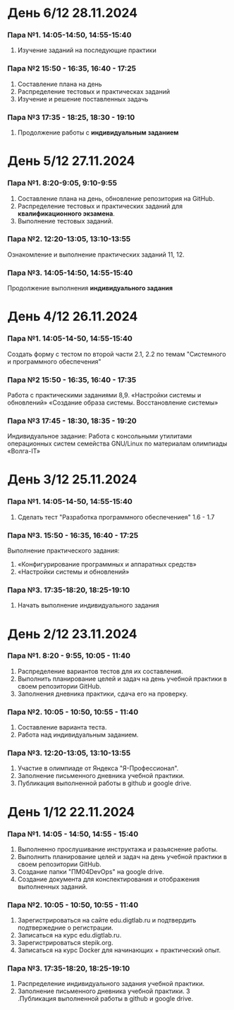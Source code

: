 # День 6/12 28.11.2024

### Пара №1. 14:05-14:50, 14:55-15:40
1. Изучение заданий на последующие практики 

### Пара №2 15:50 - 16:35, 16:40 - 17:25
1. Составление плана на день 
2. Распределение тестовых и практическах заданий
3. Изучение и решение поставленных задачь
### Пара №3 17:35 - 18:25, 18:30 - 19:10
1. Продолжение работы с **индивидуальным заданием**


# День 5/12 27.11.2024

### Пара №1. 8:20-9:05, 9:10-9:55
1. Составление плана на день, обновление репозитория на GitHub.
2. Распределение тестовых и практических заданий для **квалификационного экзамена**.
3. Выполнение тестовых заданий.

### Пара №2. 12:20-13:05, 13:10-13:55
Ознакомление и выполнение практических заданий 11, 12.

### Пара №3. 14:05-14:50, 14:55-15:40
Продолжение выполнения **индивидуального задания** 


# День 4/12 26.11.2024

### Пара №1. 14:05-14-50, 14:55-15:40
Создать форму с тестом по второй части 2.1, 2.2 по темам "Системного и программного обеспечения"

### Пара №2 15:50 - 16:35, 16:40 - 17:35
Работа с практическими заданиями 8,9.  «Настройки системы и обновлений»   «Создание образа системы. Восстановление системы»

### Пара №3 17:45 - 18:30, 18:35 - 19:20
Индивидуальное задание: Работа с консольными утилитами операционных систем семейства GNU/Linux по материалам олимпиады «Волга-IT»



# День 3/12 25.11.2024

### Пара №1. 14:05-14-50, 14:55-15:40
1. Сделать тест "Разработка программного обеспечениея" 1.6 - 1.7


### Пара №3. 15:50 - 16:35, 16:40 - 17:25
Выполнение практического задания:
1.  «Конфигурирование программных и аппаратных средств»
2. «Настройки системы и обновлений»


### Пара №3. 17:35-18:20, 18:25-19:10
1. Начать выполнение индивидуального задания

# День 2/12 23.11.2024

### Пара №1. 8:20 - 9:55, 10:05 - 11:40
1.  Распределение вариантов тестов для их составления.
2. Выполнить планирование целей и задач на день учебной практики в своем репозитории GitHub.
3. Заполнения дневника практики, сдача его на проверку.

### Пара №2. 10:05 - 10:50, 10:55 - 11:40
1. Составление варианта теста.
2. Работа над индивидуальным заданием.

### Пара №3. 12:20-13:05, 13:10-13:55

1. Участие в олимпиаде от Яндекса "Я-Профессионал".
2. Заполнение письменного дневника учебной практики.
3. Публикация выполненной работы в github и google drive.





# День 1/12 22.11.2024

### Пара №1. 14:05 - 14:50, 14:55 - 15:40
1. Выполненно прослушивание инструктажа и разьяснение работы.
2. Выполнить планирование целей и задач на день учебной практики в своем репозитории GitHub.
3. Создание папки "ПМ04DevOps" на google drive.
4. Создание документа для конспектирования и отображения выполненных заданий.

### Пара №2. 10:05 - 10:50, 10:55 - 11:40
1. Зарегистрироваться на сайте edu.digtlab.ru и подтвердить подтвержедние о регистрации.
2. Записаться на курс edu.digtlab.ru.
3. Зарегистрироваться stepik.org.
4. Записаться на курс Docker для начинающих + практический опыт.
 
### Пара №3. 17:35-18:20, 18:25-19:10
1. Распределение индивидуального задания учебной практики.
2. Заполнение письменного дневника учебной практики.
3 .Публикация выполненной работы в github и google drive.
